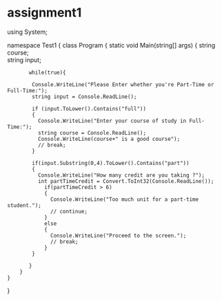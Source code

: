 # assignment1

using System;

namespace Test1
{
    class Program
    {
        static void Main(string[] args)
        {
           string course;          
          string input;

           while(true){

            Console.WriteLine("Please Enter whether you're Part-Time or Full-Time:");  
            string input = Console.ReadLine();
            
            if (input.ToLower().Contains("full"))
            {
              Console.WriteLine("Enter your course of study in Full-Time:");
              string course = Console.ReadLine();
              Console.WriteLine(course+" is a good course");
              // break;
            }

            if(input.Substring(0,4).ToLower().Contains("part"))
            {
              Console.WriteLine("How many credit are you taking ?");
              int partTimeCredit = Convert.ToInt32(Console.ReadLine());
                if(partTimeCredit > 6)
                {
                  Console.WriteLine("Too much unit for a part-time student.");
                  // continue;
                }
                else
                {
                  Console.WriteLine("Proceed to the screen.");
                  // break;
                }
            }

           }
        }
    }
}
